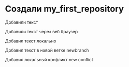 ﻿# Создали my_first_repository

Добавили текст

Добавили текст через веб браузер

Добавил текст локально

Добавил текст в новой ветке newbranch

Добавил локальный конфликт new conflict